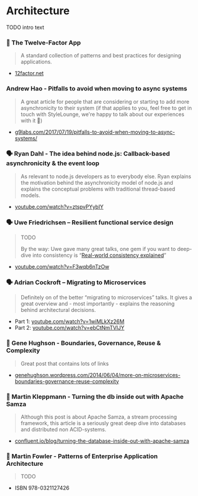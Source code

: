 # Architecture

TODO intro text

### 📄 The Twelve-Factor App

> A standard collection of patterns and best practices for designing applications.

* [12factor.net](http://12factor.net/)

### Andrew Hao - Pitfalls to avoid when moving to async systems

> A great article for people that are considering or starting to add more asynchronicity to their system \(if that applies to you, feel free to get in touch with StyleLounge, we're happy to talk about our experiences with it 🙂\)

* [g9labs.com/2017/07/19/pitfalls-to-avoid-when-moving-to-async-systems/](http://www.g9labs.com/2017/07/19/pitfalls-to-avoid-when-moving-to-async-systems/)

### 🗣 Ryan Dahl - The idea behind node.js: Callback-based asynchronicity & the event loop

> As relevant to node.js developers as to everybody else. Ryan explains the motivation behind the asynchronicity model of node.js and explains the conceptual problems with traditional thread-based models.

* [youtube.com/watch?v=ztspvPYybIY](https://www.youtube.com/watch?v=ztspvPYybIY)

### 🗣 Uwe Friedrichsen – Resilient functional service design

> TODO
>
> By the way: Uwe gave many great talks, one gem if you want to deep-dive into consistency is “[Real-world consistency explained](https://www.youtube.com/watch?v=WG3xKyldSK0)”

* [youtube.com/watch?v=F3wqb6nTzOw](https://www.youtube.com/watch?v=F3wqb6nTzOw)

### 🗣 Adrian Cockroft – Migrating to Microservices

> Definitely on of the better “migrating to microservices” talks. It gives a great overview and - most importantly - explains the reasoning behind architectural decisions.

* Part 1: [youtube.com/watch?v=1wiMLkXz26M](https://www.youtube.com/watch?v=1wiMLkXz26M)
* Part 2: [youtube.com/watch?v=ebCtNmTVIJY](https://www.youtube.com/watch?v=ebCtNmTVIJY)

### 📄 Gene Hughson - Boundaries, Governance, Reuse & Complexity

> Great post that contains lots of links

* [genehughson.wordpress.com/2014/06/04/more-on-microservices-boundaries-governance-reuse-complexity](https://genehughson.wordpress.com/2014/06/04/more-on-microservices-boundaries-governance-reuse-complexity/)

### 📄 Martin Kleppmann - Turning the db inside out with Apache Samza

> Although this post is about Apache Samza, a stream processing framework, this article is a seriously great deep dive into databases and distributed non ACID-systems.

* [confluent.io/blog/turning-the-database-inside-out-with-apache-samza](https://www.confluent.io/blog/turning-the-database-inside-out-with-apache-samza/)

### 📘 Martin Fowler - Patterns of Enterprise Application Architecture

> TODO

* ISBN 978-0321127426



